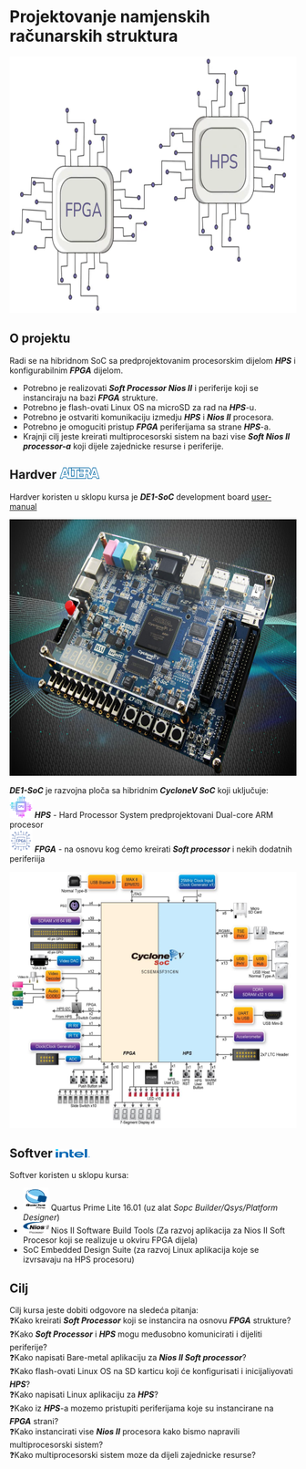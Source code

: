 # Projektovanje namjenskih računarskih struktura
<p align="left">
  <img src="/image/ne.png" alt="Description" width="750" height="450"/>
</p>

## O projektu
Radi se na hibridnom SoC sa predprojektovanim procesorskim dijelom ***HPS*** i konfigurabilnim ***FPGA*** dijelom.</br>
- Potrebno je realizovati ***Soft Processor Nios II*** i periferije koji se instanciraju na bazi ***FPGA*** strukture.
- Potrebno je flash-ovati Linux OS na microSD za rad na ***HPS***-u.
- Potrebno je ostvariti komunikaciju izmedju ***HPS*** i ***Nios II*** procesora.
- Potrebno je omoguciti pristup ***FPGA*** periferijama sa strane ***HPS***-a.
- Krajnji cilj jeste kreirati multiprocesorski sistem na bazi vise ***Soft Nios II processor-a*** koji dijele zajednicke resurse i periferije.
  

## Hardver  <img src="/image/Altera_logo.svg.png" alt="icon" width="70" height="20"/>
Hardver koristen u sklopu kursa je ***DE1-SoC*** development board [user-manual](https://www.terasic.com.tw/cgi-bin/page/archive.pl?Language=English&CategoryNo=167&No=836&PartNo=4#contents) </br>
<p align="left">
  <img src="/image/de1soc.png" alt="Alt text" width="550" height="450"/>
</p>

***DE1-SoC*** je razvojna ploča sa hibridnim ***CycloneV SoC*** koji uključuje:</br>
<img src="/image/cpu.png" alt="icon" width="40" height="40"/> ***HPS*** - Hard Processor System predprojektovani Dual-core ARM procesor</br>
<img src="/image/fpga" alt="icon" width="40" height="40"/> ***FPGA*** - na osnovu kog ćemo kreirati ***Soft processor*** i nekih dodatnih periferiija</br>
<p align="left">
  <img src="/image/cyclonev.png" alt="Alt text" width="550" height="450"/>
</p>

## Softver   <img src="/image/intel.png" alt="icon" width="60" height="15"/>
Softver koristen u sklopu kursa:
-  <img src="/image/quartus" alt="icon" width="45" height="40"/> Quartus Prime Lite 16.01 (uz alat *Sopc Builder/Qsys/Platform Designer*)
-  <img src="/image/niosiiprocessor.png" alt="icon" width="45" height="20"/> Nios II Software Build Tools (Za razvoj aplikacija za Nios II Soft Procesor koji se realizuje u okviru FPGA dijela)
- SoC Embedded Design Suite (za razvoj Linux aplikacija koje se izvrsavaju na HPS procesoru)


## Cilj 

Cilj kursa jeste dobiti odgovore na sledeća pitanja:</br>
   ❓Kako kreirati ***Soft Processor*** koji se instancira na osnovu ***FPGA*** strukture?</br>
   ❓Kako ***Soft Processor*** i ***HPS*** mogu međusobno komunicirati i dijeliti periferije?</br>
   ❓Kako napisati Bare-metal aplikaciju za ***Nios II Soft processor***?</br>
   ❓Kako flash-ovati Linux OS na SD karticu koji će konfigurisati i inicijaliyovati ***HPS***?</br>
   ❓Kako napisati Linux aplikaciju za ***HPS***?</br>
   ❓Kako iz ***HPS***-a mozemo pristupiti periferijama koje su instancirane na ***FPGA*** strani?</br>
   ❓Kako instancirati vise ***Nios II*** procesora kako bismo napravili multiprocesorski sistem?</br>
   ❓Kako multiprocesorski sistem moze da dijeli zajednicke resurse?</br>
